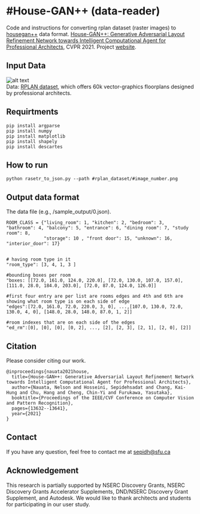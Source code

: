 #House-GAN++ (data-reader)
======

Code and instructions for converting rplan dataset (raster images) to [housegan++](https://github.com/ennauata/houseganpp) data format. 
[House-GAN++: Generative Adversarial Layout Refinement Network towards Intelligent Computational Agent for Professional Architects](https://arxiv.org/abs/2103.02574), CVPR 2021.
Project [website](https://ennauata.github.io/houseganpp/page.html).


 

Input Data
------
![alt text](https://github.com/sepidsh/Housegan-data-reader/blob/main/image/0.jpg "Sample")
<br/>
Data: [RPLAN dataset](http://staff.ustc.edu.cn/~fuxm/projects/DeepLayout/index.html), which offers 60k vector-graphics floorplans designed by professional architects. 
<br/>
 
Requirtments
------
   
```
pip install argparse
pip install numpy
pip install matplotlib
pip install shapely
pip install descartes 

```

How to run
------
  
```python rasetr_to_json.py --path #rplan_dataset/#image_number.png```

Output data format
------

The data file (e.g., /sample_output/0.json).

```
ROOM_CLASS = {"living_room": 1, "kitchen": 2, "bedroom": 3, "bathroom": 4, "balcony": 5, "entrance": 6, "dining room": 7, "study room": 8,
              "storage": 10 , "front door": 15, "unknown": 16, "interior_door": 17}
              
              
# having room type in it
"room_type": [3, 4, 1, 3 ]

#bounding boxes per room        
"boxes: [[72.0, 161.0, 124.0, 220.0], [72.0, 130.0, 107.0, 157.0], [111.0, 28.0, 184.0, 203.0], [72.0, 87.0, 124.0, 126.0]] 

#first four entry are per list are rooms edges and 4th and 6th are showing what room type is on each side of edge 
"edges":[72.0, 161.0, 72.0, 220.0, 3, 0], ...,[107.0, 130.0, 72.0, 130.0, 4, 0], [148.0, 28.0, 148.0, 87.0, 1, 2]] 

#room indexes that are on each side of the edges
"ed_rm":[0], [0], [0], [0, 2], ..., [2], [2, 3], [2, 1], [2, 0], [2]] 
```



Citation
------
Please consider citing our work.
```
@inproceedings{nauata2021house,
  title={House-GAN++: Generative Adversarial Layout Refinement Network towards Intelligent Computational Agent for Professional Architects},
  author={Nauata, Nelson and Hosseini, Sepidehsadat and Chang, Kai-Hung and Chu, Hang and Cheng, Chin-Yi and Furukawa, Yasutaka},
  booktitle={Proceedings of the IEEE/CVF Conference on Computer Vision and Pattern Recognition},
  pages={13632--13641},
  year={2021}
}
```

Contact
------
If you have any question, feel free to contact me at sepidh@sfu.ca

Acknowledgement
------
This research is partially supported by NSERC Discovery Grants, NSERC Discovery Grants Accelerator Supplements, DND/NSERC Discovery Grant Supplement, and Autodesk. We would like to thank architects and students for participating in our user study.


